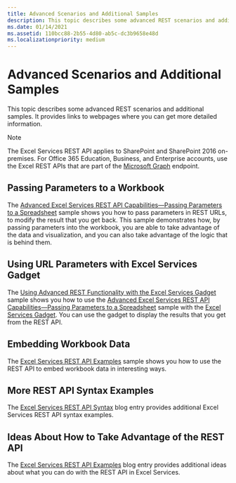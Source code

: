 ```yaml
---
title: Advanced Scenarios and Additional Samples
description: This topic describes some advanced REST scenarios and additional samples. It provides links to webpages where you can get more detailed information.
ms.date: 01/14/2021
ms.assetid: 110bcc88-2b55-4d80-ab5c-dc3b9658e48d
ms.localizationpriority: medium
---
```

# Advanced Scenarios and Additional Samples

This topic describes some advanced REST scenarios and additional samples. It provides links to webpages where you can get more detailed information.

> [!NOTE]
> The Excel Services REST API applies to SharePoint and SharePoint 2016 on-premises. For Office 365 Education, Business, and Enterprise accounts, use the Excel REST APIs that are part of the  [Microsoft Graph](http://graph.microsoft.io/docs/api-reference/v1.0/resources/excel) endpoint.

## Passing Parameters to a Workbook

The  [Advanced Excel Services REST API Capabilities—Passing Parameters to a Spreadsheet](https://blogs.msdn.com/cumgranosalis/archive/2009/11/05/advanced-excel-services-rest-api-capabilities-where-things-get-interesting.aspx) sample shows you how to pass parameters in REST URLs, to modify the result that you get back. This sample demonstrates how, by passing parameters into the workbook, you are able to take advantage of the data and visualization, and you can also take advantage of the logic that is behind them.

## Using URL Parameters with Excel Services Gadget

The  [Using Advanced REST Functionality with the Excel Services Gadget](https://blogs.msdn.com/cumgranosalis/archive/2009/11/06/bringing-it-all-back-home-using-advanced-rest-functionality-with-the-excel-services-gadget.aspx) sample shows you how to use the [Advanced Excel Services REST API Capabilities—Passing Parameters to a Spreadsheet](https://blogs.msdn.com/cumgranosalis/archive/2009/11/05/advanced-excel-services-rest-api-capabilities-where-things-get-interesting.aspx) sample with the [Excel Services Gadget](https://blogs.msdn.com/cumgranosalis/archive/2009/11/03/interoducing-the-excel-services-gadget.aspx). You can use the gadget to display the results that you get from the REST API.

## Embedding Workbook Data

The  [Excel Services REST API Examples](https://www.microsoft.com/microsoft-365/blog/2009/11/09/excel-services-in-sharepoint-2010-rest-api-examples/) sample shows you how to use the REST API to embed workbook data in interesting ways.

## More REST API Syntax Examples

The  [Excel Services REST API Syntax](https://www.microsoft.com/microsoft-365/blog/2009/11/05/excel-services-in-sharepoint-2010-rest-api-syntax/) blog entry provides additional Excel Services REST API syntax examples.

## Ideas About How to Take Advantage of the REST API

The  [Excel Services REST API Examples](https://www.microsoft.com/microsoft-365/blog/2009/11/04/simple-access-to-spreadsheet-data-using-the-excel-services-2010-rest-api/) blog entry provides additional ideas about what you can do with the REST API in Excel Services.
